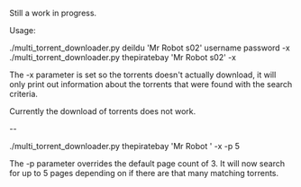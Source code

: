 Still a work in progress.

Usage:

./multi_torrent_downloader.py deildu 'Mr Robot s02' username password -x
./multi_torrent_downloader.py thepiratebay 'Mr Robot s02' -x

The -x parameter is set so the torrents doesn't actually download, it will only print out information about the torrents that were found with the search criteria.

Currently the download of torrents does not work.

--

./multi_torrent_downloader.py thepiratebay 'Mr Robot ' -x -p 5

The -p parameter overrides the default page count of 3. It will now search for up to 5 pages depending on if there are that many matching torrents.
